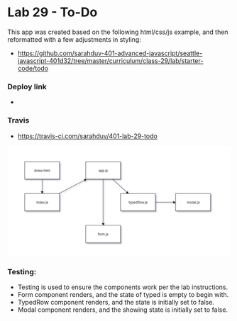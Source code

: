 # Lab 29 - To-Do

This app was created based on the following html/css/js example, and then reformatted with a few adjustments in styling:

- https://github.com/sarahduv-401-advanced-javascript/seattle-javascript-401d32/tree/master/curriculum/class-29/lab/starter-code/todo

### Deploy link
- 

### Travis
- https://travis-ci.com/sarahduv/401-lab-29-todo

![image](https://github.com/sarahduv/401-lab-29-todo/blob/master/assets/image.png?raw=true)

### Testing:

- Testing is used to ensure the components work per the lab instructions.
- Form component renders, and the state of typed is empty to begin with.
- TypedRow component renders, and the state is initially set to false.
- Modal component renders, and the showing state is initially set to false.
